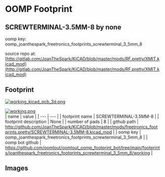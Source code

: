 # OOMP Footprint  
## SCREWTERMINAL-3.5MM-8  by none  
  
oomp key: oomp_joanthespark_freetronics_footprints_screwterminal_3_5mm_8  
  
source repo at: [http://gitlab.com/JoanTheSpark/KiCAD/blob/master/mods/RF.pretty/XMIT.kicad_mod](http://gitlab.com/JoanTheSpark/KiCAD/blob/master/mods/RF.pretty/XMIT.kicad_mod)  
## Footprint  
  
[![working_kicad_pcb_3d.png](working_kicad_pcb_3d_600.png)](working_kicad_pcb_3d.png)  
  
[![working.png](working_600.png)](working.png)  
| name | value | 
| --- | --- | 
| footprint name | SCREWTERMINAL-3.5MM-8 | 
| footprint description | None | 
| number of pads | 8 | 
| github path | http://github.com/JoanTheSpark/KiCAD/blob/master/mods/freetronics_footprints.pretty/SCREWTERMINAL-3.5MM-8.kicad_mod | 
| oomp key | oomp_joanthespark_freetronics_footprints_screwterminal_3_5mm_8 | 
| oomp bot github | https://github.com/oomlout/oomlout_oomp_footprint_bot/tree/main/footprints/joanthespark_freetronics_footprints_screwterminal_3_5mm_8/working | 
## Images  
